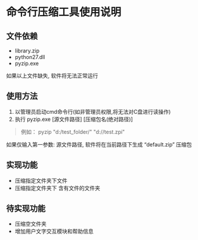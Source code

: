 # 命令行压缩工具使用说明

## 文件依赖
- library.zip
- python27.dll
- pyzip.exe

如果以上文件缺失, 软件将无法正常运行


## 使用方法
1. 以管理员启动cmd命令行(如非管理员权限,将无法对C盘进行读操作)
2. 执行 pyzip.exe  [源文件路径] [压缩包名(绝对路径)]

> 例如： pyzip  "d:/test_folder/" "d://test.zpi"

如果仅输入第一参数: 源文件路径, 软件将在当前路径下生成  “default.zip” 压缩包


## 实现功能
- 压缩指定文件夹下文件
- 压缩指定文件夹下 含有文件的文件夹



## 待实现功能
- 压缩空文件夹
- 增加用户文字交互模块和帮助信息

